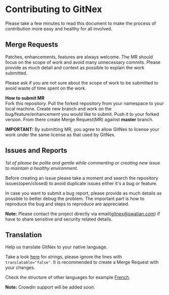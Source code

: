 # Contributing to GitNex

Please take a few minutes to read this document to make the process of contribution more easy and healthy for all involved.

## Merge Requests
Patches, enhancements, features are always welcome. The MR should focus on the scope of work and avoid many unnecessary commits. Please provide as much detail and context as possible to explain the work submitted.

Please ask if you are not sure about the scope of work to be submitted to avoid waste of time spent on the work.

**How to submit MR**  
Fork this repository. Pull the forked repository from your namespace to your local machine. Create new branch and work on the bug/feature/enhancement you would like to submit. Push it to your forked version. From there create Merge Request(MR) against **master** branch.

**IMPORTANT:** By submitting MR, you agree to allow GitNex to license your work under the same license as that used by GitNex.

## Issues and Reports
*1st of please be polite and gentle while commenting or creating new issue to maintain a healthy environment.*

Before creating an issue please take a moment and search the repository issues(open/closed) to avoid duplicate issues either it's a bug or feature.

In case you want to submit a bug report, please provide as much details as possible to better debug the problem. The important part is how to reproduce the bug and steps to reproduce are appreciated.

**Note:** Please contact the project directly via email(gitnex@swatian.com) if have to share sensitive and security related details.

## Translation
Help us translate GitNex to your native language.

Take a look [here](https://gitlab.com/mmarif4u/gitnex/blob/master/app/src/main/res/values/strings.xml) for strings, please ignore the lines with `translatable="false"`. It is recommended to create a Merge Request with your changes.

Check the structure of other languages for example [French](https://gitlab.com/mmarif4u/gitnex/blob/master/app/src/main/res/values-fr/strings.xml). 

**Note:** Crowdin support will be added soon.